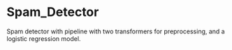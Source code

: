 # Spam_Detector
Spam detector with pipeline with two transformers for preprocessing, and a logistic regression model.
